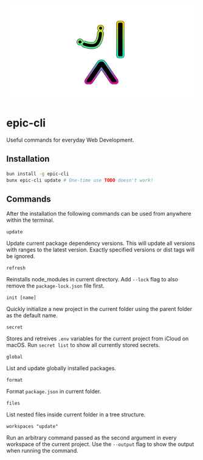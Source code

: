 <p align="center">
  <img src="https://github.com/tobua/epic-cli/raw/main/logo.png" alt="epic-cli">
</p>

# epic-cli

Useful commands for everyday Web Development.

## Installation

```sh
bun install -g epic-cli
bunx epic-cli update # One-time use TODO doesn't work!
```

## Commands

After the installation the following commands can be used from anywhere within the terminal.

```
update
```

Update current package dependency versions. This will update all versions with ranges to the latest version. Exactly specified versions or dist tags will be ignored.

```
refresh
```

Reinstalls node_modules in current directory. Add `--lock` flag to also remove the `package-lock.json` file first.

```
init [name]
```

Quickly initialize a new project in the current folder using the parent folder as the default name.

```
secret
```

Stores and retreives `.env` variables for the current project from iCloud on macOS. Run `secret list` to show all currently stored secrets.

```
global
```

List and update globally installed packages.

```
format
```

Format `package.json` in current folder.

```
files
```

List nested files inside current folder in a tree structure.

```
workspaces "update"
```

Run an arbitrary command passed as the second argument in every workspace of the current project. Use the `--output` flag to show the output when running the command.

